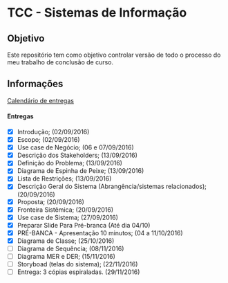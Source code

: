 # TCC - Sistemas de Informação

## Objetivo
Este repositório tem como objetivo controlar versão de todo o processo do meu trabalho de conclusão de curso.

## Informações
[Calendário de entregas](https://raulfdm.github.io/tcc-calendar/)

#### Entregas
- [x] Introdução; (02/09/2016)
- [x] Escopo; (02/09/2016)
- [x] Use case de Negócio; (06 e 07/09/2016)
- [x] Descrição dos Stakeholders; (13/09/2016)
- [x] Definição do Problema; (13/09/2016)
- [x] Diagrama de Espinha de Peixe; (13/09/2016)
- [x] Lista de Restrições; (13/09/2016)
- [x] Descrição Geral do Sistema (Abrangência/sistemas relacionados); (20/09/2016)
- [x] Proposta; (20/09/2016)
- [x] Fronteira Sistêmica; (20/09/2016)
- [x] Use case de Sistema; (27/09/2016)
- [x] Preparar Slide Para Pré-branca (Até dia 04/10)
- [x] PRÉ-BANCA - Apresentação 10 minutos; (04 a 11/10/2016)
- [x] Diagrama de Classe; (25/10/2016)
- [ ] Diagrama de Sequência; (08/11/2016)
- [ ] Diagrama MER e DER; (15/11/2016)
- [ ] Storyboad (telas do sistema); (22/11/2016)
- [ ] Entrega: 3 cópias espiraladas. (29/11/2016)
